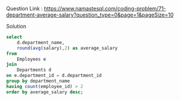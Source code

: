 Question Link : https://www.namastesql.com/coding-problem/71-department-average-salary?question_type=0&page=1&pageSize=10

Solution

```sql
select 
	d.department_name,
    round(avg(salary),2) as average_salary
from 
	Employees e 
join 
	Departments d 
on e.department_id = d.department_id
group by department_name
having count(employee_id) > 2
order by average_salary desc;
```
